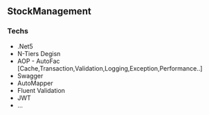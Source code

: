 
## StockManagement

### Techs
- .Net5
- N-Tiers Degisn
- AOP - AutoFac  [Cache,Transaction,Validation,Logging,Exception,Performance..]
- Swagger
-	AutoMapper
- Fluent Validation
- JWT
- ...

